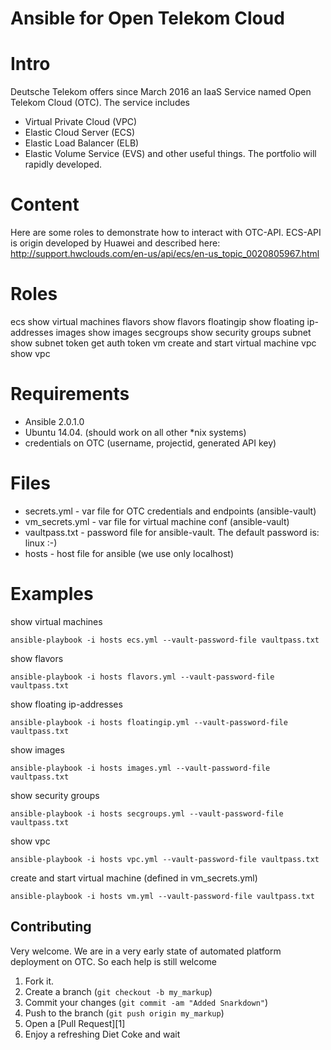 Ansible for Open Telekom Cloud
==============================

Intro
=====

Deutsche Telekom offers since March 2016 an IaaS Service named
Open Telekom Cloud (OTC). The service includes
* Virtual Private Cloud (VPC)
* Elastic Cloud Server (ECS)
* Elastic Load Balancer (ELB)
* Elastic Volume Service (EVS)
and other useful things. The portfolio will rapidly developed.


Content
=======
Here are some roles to demonstrate how to interact with OTC-API.
ECS-API is origin developed by Huawei and described here:
http://support.hwclouds.com/en-us/api/ecs/en-us_topic_0020805967.html

Roles
=====
ecs         show virtual machines
flavors     show flavors
floatingip  show floating ip-addresses
images      show images
secgroups   show security groups
subnet      show subnet
token       get auth token
vm          create and start virtual machine
vpc         show vpc

Requirements
============
* Ansible 2.0.1.0
* Ubuntu 14.04.
(should work on all other *nix systems)
* credentials on OTC (username, projectid, generated API key)

Files
=====
* secrets.yml    - var file for OTC credentials and endpoints (ansible-vault)
* vm_secrets.yml - var file for virtual machine conf (ansible-vault)
* vaultpass.txt  - password file for ansible-vault. The default password is: linux :-)
* hosts          - host file for ansible (we use only localhost)

Examples
========

show virtual machines

    ansible-playbook -i hosts ecs.yml --vault-password-file vaultpass.txt

show flavors

    ansible-playbook -i hosts flavors.yml --vault-password-file vaultpass.txt

show floating ip-addresses

    ansible-playbook -i hosts floatingip.yml --vault-password-file vaultpass.txt

show images

    ansible-playbook -i hosts images.yml --vault-password-file vaultpass.txt

show security groups

    ansible-playbook -i hosts secgroups.yml --vault-password-file vaultpass.txt

show vpc

    ansible-playbook -i hosts vpc.yml --vault-password-file vaultpass.txt

create and start virtual machine (defined in vm_secrets.yml)

    ansible-playbook -i hosts vm.yml --vault-password-file vaultpass.txt



Contributing
------------
Very welcome. We are in a very early state of automated platform deployment
on OTC. So each help is still welcome

1. Fork it.
2. Create a branch (`git checkout -b my_markup`)
3. Commit your changes (`git commit -am "Added Snarkdown"`)
4. Push to the branch (`git push origin my_markup`)
5. Open a [Pull Request][1]
6. Enjoy a refreshing Diet Coke and wait

